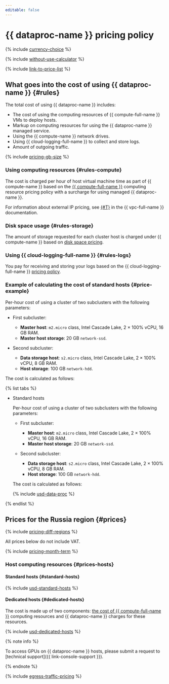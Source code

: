 ```yaml
---
editable: false
---
```


# {{ dataproc-name }} pricing policy


{% include [currency-choice](../_includes/pricing/currency-choice.md) %}


{% include [without-use-calculator](../_includes/pricing/without-use-calculator.md) %}

{% include [link-to-price-list](../_includes/pricing/link-to-price-list.md) %}

## What goes into the cost of using {{ dataproc-name }} {#rules}

The total cost of using {{ dataproc-name }} includes:

* The cost of using the computing resources of {{ compute-full-name }} VMs to deploy hosts.
* Markup on computing resources for using the {{ dataproc-name }} managed service.
* Using the {{ compute-name }} network drives.
* Using {{ cloud-logging-full-name }} to collect and store logs.
* Amount of outgoing traffic.

{% include [pricing-gb-size](../_includes/pricing-gb-size.md) %}

### Using computing resources {#rules-compute}

The cost is charged per hour of host virtual machine time as part of {{ compute-name }} based on the [{{ compute-full-name }}](../compute/pricing.md#prices) computing resource pricing policy with a surcharge for using managed {{ dataproc-name }}.

For information about external IP pricing, see [{#T}](../vpc/pricing.md) in the {{ vpc-full-name }} documentation.

### Disk space usage {#rules-storage}

The amount of storage requested for each cluster host is charged under {{ compute-name }} based on [disk space pricing](../compute/pricing.md#prices-storage).

### Using {{ cloud-logging-full-name }} {#rules-logs}

You pay for receiving and storing your logs based on the {{ cloud-logging-full-name }} [pricing policy](../logging/pricing.md).

### Example of calculating the cost of standard hosts {#price-example}

Per-hour cost of using a cluster of two subclusters with the following parameters:

* First subcluster:
  * **Master host**: `m2.micro` class, Intel Cascade Lake, 2 × 100% vCPU, 16 GB RAM.
  * **Master host storage**: 20 GB `network-ssd`.

* Second subcluster:
  * **Data storage host**: `s2.micro` class, Intel Cascade Lake, 2 × 100% vCPU, 8 GB RAM.
  * **Host storage**: 100 GB `network-hdd`.

The cost is calculated as follows:



{% list tabs %}

- Standard hosts

  Per-hour cost of using a cluster of two subclusters with the following parameters:

  * First subcluster:
    * **Master host**: `m2.micro` class, Intel Cascade Lake, 2 × 100% vCPU, 16 GB RAM.
    * **Master host storage**: 20 GB `network-ssd`.

  * Second subcluster:
    * **Data storage host**: `s2.micro` class, Intel Cascade Lake, 2 × 100% vCPU, 8 GB RAM.
    * **Host storage**: 100 GB `network-hdd`.

  The cost is calculated as follows:

  {% include [usd-data-proc](../_pricing_examples/data-proc/usd.md) %}

{% endlist %}


## Prices for the Russia region {#prices}

{% include [pricing-diff-regions](../_includes/pricing-diff-regions.md) %}



All prices below do not include VAT.


{% include [pricing-month-term](../_includes/mdb/pricing-month-term.md) %}

### Host computing resources {#prices-hosts}

#### Standard hosts {#standard-hosts}



{% include [usd-standard-hosts](../_pricing/data-proc/usd-standard-hosts.md) %}


#### Dedicated hosts {#dedicated-hosts}

The cost is made up of two components: [the cost of {{ compute-full-name }}](../compute/pricing.md#prices-dedicated-host) computing resources and {{ dataproc-name }} charges for these resources.



{% include [usd-dedicated-hosts](../_pricing/data-proc/usd-dedicated-hosts.md) %}


{% note info %}

To access GPUs on {{ dataproc-name }} hosts, please submit a request to [technical support]({{ link-console-support }}).

{% endnote %}

{% include [egress-traffic-pricing](../_includes/egress-traffic-pricing.md) %}
